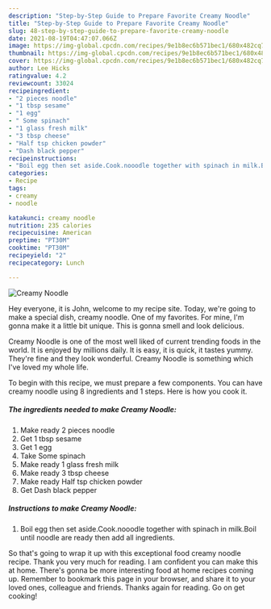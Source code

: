 ```yaml
---
description: "Step-by-Step Guide to Prepare Favorite Creamy Noodle"
title: "Step-by-Step Guide to Prepare Favorite Creamy Noodle"
slug: 48-step-by-step-guide-to-prepare-favorite-creamy-noodle
date: 2021-08-19T04:47:07.066Z
image: https://img-global.cpcdn.com/recipes/9e1b8ec6b571bec1/680x482cq70/creamy-noodle-recipe-main-photo.jpg
thumbnail: https://img-global.cpcdn.com/recipes/9e1b8ec6b571bec1/680x482cq70/creamy-noodle-recipe-main-photo.jpg
cover: https://img-global.cpcdn.com/recipes/9e1b8ec6b571bec1/680x482cq70/creamy-noodle-recipe-main-photo.jpg
author: Lee Hicks
ratingvalue: 4.2
reviewcount: 33024
recipeingredient:
- "2 pieces noodle"
- "1 tbsp sesame"
- "1 egg"
- " Some spinach"
- "1 glass fresh milk"
- "3 tbsp cheese"
- "Half tsp chicken powder"
- "Dash black pepper"
recipeinstructions:
- "Boil egg then set aside.Cook.nooodle together with spinach in milk.Boil until noodle are ready then add all ingredients."
categories:
- Recipe
tags:
- creamy
- noodle

katakunci: creamy noodle 
nutrition: 235 calories
recipecuisine: American
preptime: "PT30M"
cooktime: "PT30M"
recipeyield: "2"
recipecategory: Lunch

---
```



![Creamy Noodle](https://img-global.cpcdn.com/recipes/9e1b8ec6b571bec1/680x482cq70/creamy-noodle-recipe-main-photo.jpg)

Hey everyone, it is John, welcome to my recipe site. Today, we're going to make a special dish, creamy noodle. One of my favorites. For mine, I'm gonna make it a little bit unique. This is gonna smell and look delicious.

Creamy Noodle is one of the most well liked of current trending foods in the world. It is enjoyed by millions daily. It is easy, it is quick, it tastes yummy. They're fine and they look wonderful. Creamy Noodle is something which I've loved my whole life.




To begin with this recipe, we must prepare a few components. You can have creamy noodle using 8 ingredients and 1 steps. Here is how you cook it.

<!--inarticleads1-->

##### The ingredients needed to make Creamy Noodle:

1. Make ready 2 pieces noodle
1. Get 1 tbsp sesame
1. Get 1 egg
1. Take  Some spinach
1. Make ready 1 glass fresh milk
1. Make ready 3 tbsp cheese
1. Make ready Half tsp chicken powder
1. Get Dash black pepper




<!--inarticleads2-->

##### Instructions to make Creamy Noodle:

1. Boil egg then set aside.Cook.nooodle together with spinach in milk.Boil until noodle are ready then add all ingredients.




So that's going to wrap it up with this exceptional food creamy noodle recipe. Thank you very much for reading. I am confident you can make this at home. There's gonna be more interesting food at home recipes coming up. Remember to bookmark this page in your browser, and share it to your loved ones, colleague and friends. Thanks again for reading. Go on get cooking!
